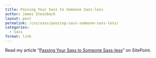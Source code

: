 ```yaml
---
title: Passing Your Sass to Someone Sass-less
author: James Steinbach
layout: post
permalink: /css/sass/passing-sass-someone-sass-less/
categories:
  - Sass
format: link
---
```

Read my article &#8220;<a title="Passing Your Sass to Someone Sass-less" href="http://ift.tt/14iQdLW" target="_blank">Passing Your Sass to Someone Sass-less</a>&#8221; on SitePoint.